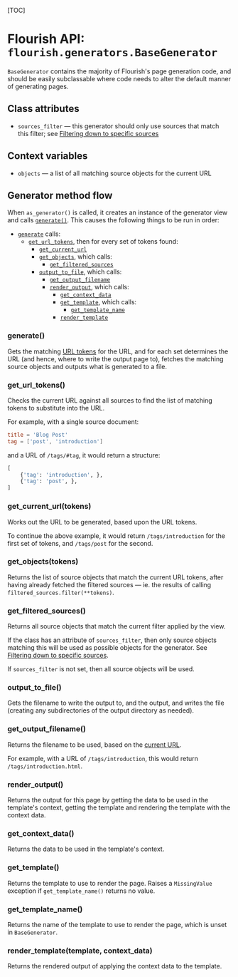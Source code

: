 [TOC]

# Flourish API: `flourish.generators.BaseGenerator`

`BaseGenerator` contains the majority of Flourish's page generation code, and
should be easily subclassable where code needs to alter the default manner
of generating pages.

## Class attributes

  * `sources_filter` — this generator should only use sources that match
    this filter; see
    [Filtering down to specific sources](/api-flourish/#filtering-down-to-specific-sources)

## Context variables

  * `objects` — a list of all matching source objects for the current URL

## Generator method flow

When `as_generator()` is called, it creates an instance of the generator view
and calls [`generate()`](#generate). This causes the following things to be
run in order:

  * [`generate`](#generate) calls:
      * [`get_url_tokens`](#get_url_tokens), then for every set of tokens found:
          * [`get_current_url`](#get_current_urltokens)
          * [`get_objects`](#get_objectstokens), which calls:
              * [`get_filtered_sources`](#get_filtered_sources)
          * [`output_to_file`](#output_to_file), which calls:
              * [`get_output_filename`](#get_output_filename)
              * [`render_output`](#render_output), which calls:
                  * [`get_context_data`](#get_context_data)
                  * [`get_template`](#get_template), which calls:
                      * [`get_template_name`](#get_template_name)
                  * [`render_template`](#render_templatetemplate-context_data)

### generate()

Gets the matching [URL tokens](#get-url-tokens) for the URL, and for each
set determines the URL (and hence, where to write the output page to),
fetches the matching source objects and outputs what is generated to a file.

### get_url_tokens()

Checks the current URL against all sources to find the list of matching
tokens to substitute into the URL.

For example, with a single source document:

```toml
title = 'Blog Post'
tag = ['post', 'introduction']
```

and a URL of `/tags/#tag`, it would return a structure:

```python
[
    {'tag': 'introduction', },
    {'tag': 'post', },
]
```

### get_current_url(tokens)

Works out the URL to be generated, based upon the URL tokens. 

To continue the above example, it would return `/tags/introduction` for the
first set of tokens, and `/tags/post` for the second.

### get_objects(tokens)

Returns the list of source objects that match the current URL tokens, after
having already fetched the filtered sources — ie. the results of calling
`filtered_sources.filter(**tokens)`.

### get_filtered_sources()

Returns all source objects that match the current filter applied by the view.

If the class has an attribute of `sources_filter`, then only source objects
matching this will be used as possible objects for the generator. See
[Filtering down to specific sources](/api-flourish/#filtering-down-to-specific-sources).

If `sources_filter` is not set, then all source objects will be used.

### output_to_file()

Gets the filename to write the output to, and the output, and writes the file
(creating any subdirectories of the output directory as needed).

### get_output_filename()

Returns the filename to be used, based on the
[current URL](#get_current_urltokens).

For example, with a URL of `/tags/introduction`, this would return 
`/tags/introduction.html`.

### render_output()

Returns the output for this page by getting the data to be used in the
template's context, getting the template and rendering the template with the
context data.

### get_context_data()

Returns the data to be used in the template's context.

### get_template()

Returns the template to use to render the page. Raises a `MissingValue`
exception if `get_template_name()` returns no value.

### get_template_name()

Returns the name of the template to use to render the page, which is
unset in `BaseGenerator`.

### render_template(template, context_data)

Returns the rendered output of applying the context data to the template.

